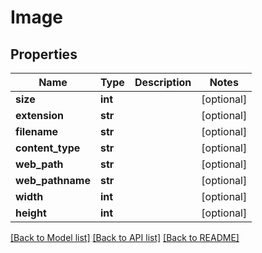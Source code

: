 # Image

## Properties
Name | Type | Description | Notes
------------ | ------------- | ------------- | -------------
**size** | **int** |  | [optional] 
**extension** | **str** |  | [optional] 
**filename** | **str** |  | [optional] 
**content_type** | **str** |  | [optional] 
**web_path** | **str** |  | [optional] 
**web_pathname** | **str** |  | [optional] 
**width** | **int** |  | [optional] 
**height** | **int** |  | [optional] 

[[Back to Model list]](../README.md#documentation-for-models) [[Back to API list]](../README.md#documentation-for-api-endpoints) [[Back to README]](../README.md)

